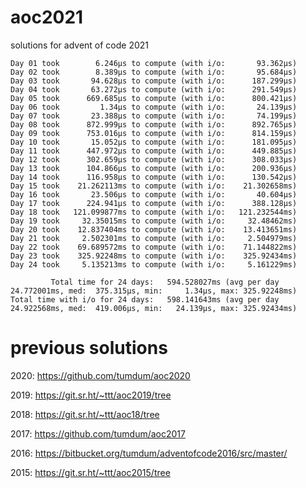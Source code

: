 # aoc2021
solutions for advent of code 2021

```
Day 01 took        6.246µs to compute (with i/o:       93.362µs)
Day 02 took        8.389µs to compute (with i/o:       95.684µs)
Day 03 took       94.628µs to compute (with i/o:      187.299µs)
Day 04 took       63.272µs to compute (with i/o:      291.549µs)
Day 05 took      669.685µs to compute (with i/o:      800.421µs)
Day 06 took         1.34µs to compute (with i/o:       24.139µs)
Day 07 took       23.388µs to compute (with i/o:       74.199µs)
Day 08 took      872.999µs to compute (with i/o:      892.765µs)
Day 09 took      753.016µs to compute (with i/o:      814.159µs)
Day 10 took       15.052µs to compute (with i/o:      181.095µs)
Day 11 took      447.972µs to compute (with i/o:      449.885µs)
Day 12 took      302.659µs to compute (with i/o:      308.033µs)
Day 13 took      104.866µs to compute (with i/o:      200.936µs)
Day 14 took      116.958µs to compute (with i/o:      130.542µs)
Day 15 took    21.262113ms to compute (with i/o:    21.302658ms)
Day 16 took       23.506µs to compute (with i/o:       40.604µs)
Day 17 took      224.941µs to compute (with i/o:      388.128µs)
Day 18 took   121.099877ms to compute (with i/o:   121.232544ms)
Day 19 took     32.35015ms to compute (with i/o:     32.48462ms)
Day 20 took    12.837404ms to compute (with i/o:    13.413651ms)
Day 21 took     2.502301ms to compute (with i/o:     2.504979ms)
Day 22 took    69.689572ms to compute (with i/o:    71.144822ms)
Day 23 took    325.92248ms to compute (with i/o:    325.92434ms)
Day 24 took     5.135213ms to compute (with i/o:     5.161229ms)

         Total time for 24 days:   594.528027ms (avg per day 24.772001ms, med:  375.315µs, min:     1.34µs, max: 325.92248ms)
Total time with i/o for 24 days:   598.141643ms (avg per day 24.922568ms, med:  419.006µs, min:   24.139µs, max: 325.92434ms)
```

# previous solutions

2020: https://github.com/tumdum/aoc2020

2019: https://git.sr.ht/~ttt/aoc2019/tree

2018: https://git.sr.ht/~ttt/aoc18/tree

2017: https://github.com/tumdum/aoc2017

2016: https://bitbucket.org/tumdum/adventofcode2016/src/master/

2015: https://git.sr.ht/~ttt/aoc2015/tree
